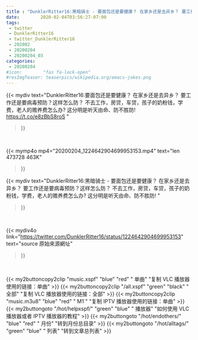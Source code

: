 ```yaml
---
title : "DunklerRitter16:黑暗骑士 - 要面包还是要健康？ 在家乡还是去异乡？ 要工作还是要病毒预防？这样怎么防？ 不去工作，房贷，车贷，孩子的奶粉钱，学费，老人的赡养费怎么办? 这分明是听天由命、防不胜防! "
date:        2020-02-04T03:56:27-07:00
tags:
 - twitter
 - DunklerRitter16
 - twitter_DunklerRitter16
 - 202002
 - 20200204
 - 20200204_03
categories:
 - 20200204
#icon:        "fas fa-lock-open"
#resImgTeaser: teaserpics/wikipedia.org/emacs-jokes.png
---
```


{{< mydiv text="DunklerRitter16:要面包还是要健康？ 在家乡还是去异乡？ 要工作还是要病毒预防？这样怎么防？ 不去工作，房贷，车贷，孩子的奶粉钱，学费，老人的赡养费怎么办? 这分明是听天由命、防不胜防! https://t.co/e8zBbS8roS "
>}}
<br>


{{< mymp4o mp4="20200204_1224642904699953153.mp4"
text="len 473728    463K"
>}}


{{< mydiv text="DunklerRitter16:黑暗骑士 - 要面包还是要健康？ 在家乡还是去异乡？ 要工作还是要病毒预防？这样怎么防？ 不去工作，房贷，车贷，孩子的奶粉钱，学费，老人的赡养费怎么办? 这分明是听天由命、防不胜防! "
>}}
<br>

{{< mydiv4o link="https://twitter.com/DunklerRitter16/status/1224642904699953153"
text="source 原始來源網址"
>}}


<br>





{{< my2buttoncopy2clip "music.xspf"        "blue"   "red"    " 单曲"  "复制 VLC 播放器使用的链接：单曲" >}} {{< my2buttoncopy2clip "/all.xspf"         "green"  "black"  " 全部"  "复制 VLC 播放器使用的链接：全部" >}} {{< my2buttoncopy2clip "music.m3u8"        "blue"   "red"    " M1 "    "复制 IPTV 播放器使用的链接：单曲" >}} {{< my2buttongoto      "/hot/helpxspf/"    "green"  "blue"   " 播放器" "如何使用 VLC 播放器或者 IPTV 播放器的教程" >}} {{< my2buttongoto      "/hot/endothers/"   "blue"   "red"    " 月份"   "转到月份总目录" >}} {{< my2buttongoto      "/hot/alltags/"     "green"  "blue"   " 列表"   "转到文章总列表" >}} 
